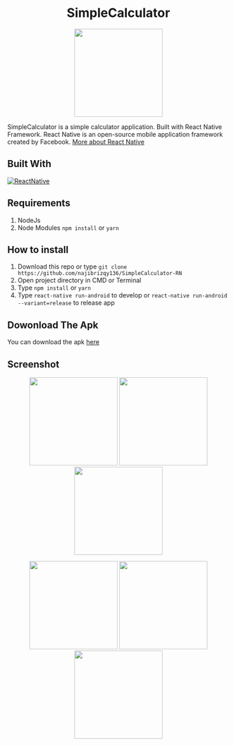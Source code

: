 <h1 align="center">SimpleCalculator</h1>
<p align="center">
  <img src="https://user-images.githubusercontent.com/33283502/66637056-88deb380-ec3c-11e9-9ee0-b512bfdf8cd3.png" width='200'/>
</p>
<p>
  SimpleCalculator is a simple calculator application. Built with React Native Framework.
  React Native is an open-source mobile application framework created by Facebook. <a href="https://facebook.github.io/react-native/">More about React Native</a>
</p>

## Built With

[![ReactNative](https://img.shields.io/badge/ReactNative-v.0.61.2-blue.svg?style=rounded-square)](https://facebook.github.io/react-native/docs/0.60/getting-started)

## Requirements

1. NodeJs
2. Node Modules `npm install` or `yarn`

## How to install

1. Download this repo or type `git clone https://github.com/najibrizqy136/SimpleCalculator-RN`
2. Open project directory in CMD or Terminal
3. Type `npm install` or `yarn`
4. Type `react-native run-android` to develop or `react-native run-android --variant=release` to release app

## Dowonload The Apk

You can download the apk [here](https://drive.google.com/file/d/125-4dwHU8S-8zzC7w_N3eVyv_FFUDbTn/view?usp=sharing)

## Screenshot
<p align='center'>
  <span>
      <image width="200" src="https://user-images.githubusercontent.com/33283502/66637877-28507600-ec3e-11e9-9dbc-a027ca3b1fcb.png" />   
      <image width="200" src="https://user-images.githubusercontent.com/33283502/66637909-343c3800-ec3e-11e9-961a-f6415c986689.png" />
      <image width="200" src="https://user-images.githubusercontent.com/33283502/66637931-3ef6cd00-ec3e-11e9-968a-6d6c275eeb0f.png" />
  </span>
</p>
<p align='center'>
  <span>
      <image width="200" src="https://user-images.githubusercontent.com/33283502/66637962-4ae28f00-ec3e-11e9-87a6-9afa37fb39be.png" />   
      <image width="200" src="https://user-images.githubusercontent.com/33283502/66637995-5cc43200-ec3e-11e9-8bb2-995555b9c304.png" />
      <image width="200" src="https://user-images.githubusercontent.com/33283502/66638016-651c6d00-ec3e-11e9-8cf2-b012a48c2bcb.png" />
  </span>
</p>


